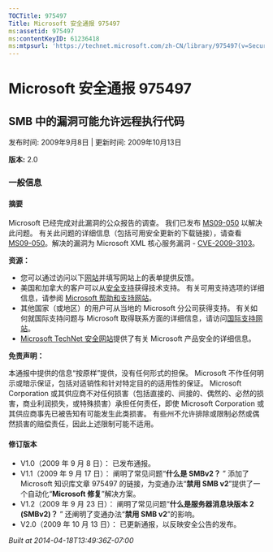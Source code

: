 ```yaml
---
TOCTitle: 975497
Title: Microsoft 安全通报 975497
ms:assetid: 975497
ms:contentKeyID: 61236418
ms:mtpsurl: 'https://technet.microsoft.com/zh-CN/library/975497(v=Security.10)'
---
```




Microsoft 安全通报 975497
=========================

SMB 中的漏洞可能允许远程执行代码
--------------------------------

发布时间: 2009年9月8日 | 更新时间: 2009年10月13日

**版本:** 2.0

### 一般信息

#### 摘要

Microsoft 已经完成对此漏洞的公众报告的调查。 我们已发布 [MS09-050](https://go.microsoft.com/fwlink/?linkid=163970) 以解决此问题。 有关此问题的详细信息（包括可用安全更新的下载链接），请查看 [MS09-050](https://go.microsoft.com/fwlink/?linkid=163970)。解决的漏洞为 Microsoft XML 核心服务漏洞 - [CVE-2009-3103](https://www.cve.mitre.org/cgi-bin/cvename.cgi?name=cve-2009-3103)。

**资源：**

-   您可以通过访问以下[网站](https://support.microsoft.com/common/survey.aspx?scid=sw;en;1257&amp;showpage=1&amp;ws=technet&amp;sd=tech)并填写网站上的表单提供反馈。
-   美国和加拿大的客户可以从[安全支持](https://go.microsoft.com/fwlink/?linkid=21131)获得技术支持。 有关可用支持选项的详细信息，请参阅 [Microsoft 帮助和支持网站](https://support.microsoft.com/default.aspx?ln=zh-cn)。
-   其他国家（或地区）的用户可从当地的 Microsoft 分公司获得支持。 有关如何就国际支持问题与 Microsoft 取得联系方面的详细信息，请访问[国际支持网站](https://go.microsoft.com/fwlink/?linkid=21155)。
-   [Microsoft TechNet 安全网站](https://go.microsoft.com/fwlink/?linkid=21132)提供了有关 Microsoft 产品安全的详细信息。

**免责声明：**

本通报中提供的信息“按原样”提供，没有任何形式的担保。 Microsoft 不作任何明示或暗示保证，包括对适销性和针对特定目的的适用性的保证。 Microsoft Corporation 或其供应商不对任何损害（包括直接的、间接的、偶然的、必然的损害，商业利润损失，或特殊损害）承担任何责任，即使 Microsoft Corporation 或其供应商事先已被告知有可能发生此类损害。 有些州不允许排除或限制必然或偶然损害的赔偿责任，因此上述限制可能不适用。

#### 修订版本

-   V1.0（2009 年 9 月 8 日）： 已发布通报。
-   V1.1（2009 年 9 月 17 日）： 阐明了常见问题“**什么是 SMBv2？**  ” 添加了 Microsoft 知识库文章 975497 的链接，为变通办法“**禁用 SMB v2**”提供了一个自动化“**Microsoft 修复**”解决方案。
-   V1.2（2009 年 9 月 23 日）： 阐明了常见问题“**什么是服务器消息块版本 2 (SMBv2)？**  ” 还阐明了变通办法“**禁用 SMB v2**”的影响。
-   V2.0（2009 年 10 月 13 日）： 已更新通报，以反映安全公告的发布。

*Built at 2014-04-18T13:49:36Z-07:00*
